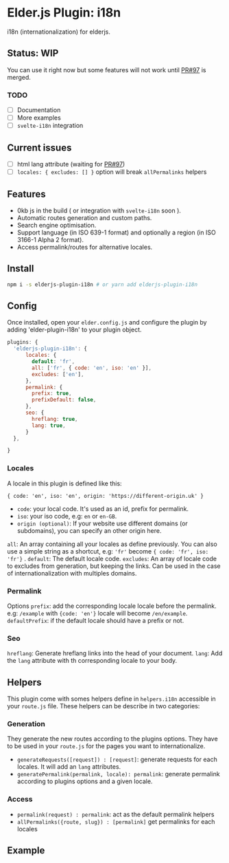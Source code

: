 # Elder.js Plugin: i18n

i18n (internationalization) for elderjs.

## Status: WIP
You can use it right now but some features will not work until [PR#97](https://github.com/Elderjs/elderjs/pull/97) is merged.

### TODO
- [ ] Documentation
- [ ] More examples
- [ ] `svelte-i18n` integration

## Current issues
- [ ] html lang attribute (waiting for [PR#97](https://github.com/Elderjs/elderjs/pull/97))
- [ ] `locales: { excludes: [] }` option will break `allPermalinks` helpers

## Features
- 0kb js in the build ( or integration with `svelte-i18n` soon ).
- Automatic routes generation and custom paths.
- Search engine optimisation.
- Support language (in ISO 639-1 format) and optionally a region (in ISO 3166-1 Alpha 2 format).
- Access permalink/routes for alternative locales.

## Install

```bash
npm i -s elderjs-plugin-i18n # or yarn add elderjs-plugin-i18n
```

## Config

Once installed, open your `elder.config.js` and configure the plugin by adding 'elder-plugin-i18n' to your plugin object.

```javascript
plugins: {
  'elderjs-plugin-i18n': {
      locales: {
        default: 'fr',
        all: ['fr', { code: 'en', iso: 'en' }],
        excludes: ['en'],
      },
      permalink: {
        prefix: true,
        prefixDefault: false,
      },
      seo: {
        hreflang: true,
        lang: true,
      }
  },

}
```

### Locales
A locale in this plugin is defined like this:
```
{ code: 'en', iso: 'en', origin: 'https://different-origin.uk' }
```
- `code`: your local code. It's used as an id, prefix for permalink.
- `iso`: your iso code, e.g: `en` or `en-GB`.
- `origin (optional)`: If your website use different domains (or subdomains), you can specify an other origin here.

`all`: An array containing all your locales as define previously.
You can also use a simple string as a shortcut, e.g: `'fr'` become `{ code: 'fr', iso: 'fr'}` .
`default`: The default locale code.
`excludes`: An array of locale code to excludes from generation, but keeping the links. Can be used in the case of internationalization with multiples domains.

### Permalink
Options 
  `prefix`: add the corresponding locale locale before the permalink. e.g: `/example` with `{code: 'en'}` locale will become `/en/example`.
  `defaultPrefix`: if the default locale should have a prefix or not.

### Seo
`hreflang`: Generate hreflang links into the head of your document.
`lang`: Add the `lang` attribute with th corresponding locale to your body.

## Helpers
This plugin come with somes helpers define in `helpers.i18n` accessible in your `route.js` file. These helpers can be describe in two categories:
### Generation
They generate the new routes according to the plugins options. They have to be used in your `route.js` for the pages you want to internationalize.
- `generateRequests([request]) : [request]`: generate requests for each locales. It will add an `lang` attributes.
- `generatePermalink(permalink, locale): permalink`: generate permalink according to plugins options and a given locale.
### Access
- `permalink(request) : permalink`: act as the default permalink helpers
- `allPermalinks({route, slug}) : [permalink]` get permalinks for each locales

## Example

